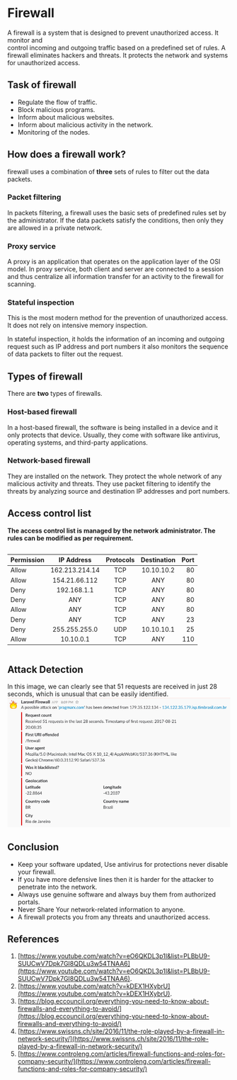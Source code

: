 # Firewall

A firewall is a system that is designed to prevent unauthorized access. It monitor and  
control incoming and outgoing traffic based on a predefined set of rules.
A firewall eliminates hackers and threats. It protects the network and systems for unauthorized access.


## Task of firewall
*   Regulate the flow of traffic.
*   Block malicious programs.
*   Inform about malicious websites.
*   Inform about malicious activity in the network.
*   Monitoring of the nodes.

## How does a firewall work?

firewall uses a combination of **three** sets of rules to filter out the data packets.

### Packet filtering
In packets filtering, a firewall uses the basic sets of predefined rules set by the administrator. If the data packets satisfy the conditions, then only they are allowed in a private network. 
### Proxy service
A proxy is an application that operates on the application layer of the OSI model.
In proxy service, both client and server are connected to a session and thus centralize all information transfer for an activity to the firewall for scanning.
### Stateful inspection

This is the most modern method for the prevention of unauthorized access. It does not rely on intensive memory inspection.

In stateful inspection, it holds the information of an incoming and outgoing request such as IP address and port numbers it also monitors the sequence of data packets to filter out the request.

##  Types of firewall

There are **two** types of firewalls.
### Host-based firewall
In a host-based firewall, the software is being installed in a device and it only protects that device.
Usually, they come with software like antivirus, operating systems, and third-party applications.
### Network-based firewall
They are installed on the network.
They protect the whole network of any malicious activity and threats.
They use packet filtering to identify the threats by analyzing source and destination IP addresses and port numbers.


## Access control list
**The access control list is managed by the network administrator. The rules can be modified as per requirement.**
```
```
| Permission        | IP Address           | Protocols  | Destination  | Port  |
| ------------- |:-------------:|:-------------:|:-------------:| -----:|
| Allow      | 162.213.214.14 | TCP | 10.10.10.2 | 80 |
| Allow      | 154.21.66.112      |   TCP |ANY |80 |
| Deny | 192.168.1.1      |    TCP |ANY|80 |
| Deny | ANY      |    TCP |ANY |80 |
| Allow | ANY      |    TCP |ANY | 80|
| Deny | ANY      |    TCP |ANY |23 |
| Deny | 255.255.255.0      |    UDP |10.10.10.1 |25 |
| Allow | 10.10.0.1      |    TCP |ANY |110 |
```
```


## Attack Detection
In this image, we can clearly see that 51 requests are received in just 28 seconds, which is unusual that can be easily identified.
![alt text](attack.png "Attack Detection")
## Conclusion
*  Keep your software updated, Use antivirus for protections never disable your firewall.
*  If you have more defensive lines then it is harder for the attacker to penetrate into the network.
*  Always use genuine software and always buy them from authorized portals.
*  Never Share Your network-related information to anyone.
*  A firewall protects you from any threats and unauthorized access.

## References
1. [https://www.youtube.com/watch?v=eO6QKDL3p1I&list=PLBbU9-SUUCwV7Dpk7GI8QDLu3w54TNAA6](https://www.youtube.com/watch?v=eO6QKDL3p1I&list=PLBbU9-SUUCwV7Dpk7GI8QDLu3w54TNAA6).
2. [https://www.youtube.com/watch?v=kDEX1HXybrU](https://www.youtube.com/watch?v=kDEX1HXybrU).
3. [https://blog.eccouncil.org/everything-you-need-to-know-about-firewalls-and-everything-to-avoid/](https://blog.eccouncil.org/everything-you-need-to-know-about-firewalls-and-everything-to-avoid/)
4. [https://www.swissns.ch/site/2016/11/the-role-played-by-a-firewall-in-network-security/](https://www.swissns.ch/site/2016/11/the-role-played-by-a-firewall-in-network-security/)
5. [https://www.controleng.com/articles/firewall-functions-and-roles-for-company-security/](https://www.controleng.com/articles/firewall-functions-and-roles-for-company-security/)
